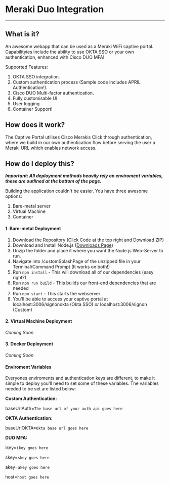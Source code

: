 # Meraki Duo Integration
---
## What is it?
An awesome webapp that can be used as a Meraki WiFi captive portal. Capabilityies include the ability to use OKTA SSO or your own authentication, enhanced with Cisco DUO MFA!

Supported Features:

1. OKTA SSO integration.
2. Custom authentication process (Sample code includes APRIL Authentication!).
3. Cisco DUO Multi-factor authentication.
4. Fully customisable UI 
5. User logging
6. Container Support!


## How does it work?
The Captive Portal utilises Cisco Merakis Click through authentication, where we build in our own authentication flow before serving the user a Meraki URL which enables network access. 

## How do I deploy this?
***Important: All deployment methods heavily rely on enviroment variables, these are outlined at the bottom of the page.***

Building the application couldn't be easier. You have three awesome options:

1. Bare-metal server
2. Virtual Machine
3. Container 

#### 1. Bare-metal Deployment

1. Download the Repository (Click Code at the top right and Download ZIP)
2. Download and Install Node.js ([Downloads Page](https://nodejs.org/en/))
3. Unzip the folder and place it where you want the Node.js Web-Server to run. 
4. Navigate into /customSplashPage of the unzipped file in your Terminal/Command Prompt (It works on both!)
5. Run `npm install` - This will download all of our dependencies (easy right?)
6. Run `npm run build` - This builds our front-end dependencies that are needed
7. Run `npm start` - This starts the webserver 
8. You'll be able to access your captive portal at localhost:3006/signonokta (Okta SSO) *or* localhost:3006/signon (Custom)

#### 2. Virtual Machine Deployment
*Coming Soon*

#### 3. Docker Deployment
*Coming Soon*

#### Enviroment Variables
Everyones enviroments and authentication keys are different, to make it simple to deploy you'll need to set some of these variables. The variables needed to be set are listed below: 

**Custom Authentication:**

baseUrlAuth=`The base url of your auth api goes here`

**OKTA Authentication:**

baseUrlOKTA=`Okta base url goes here`

**DUO MFA:**

ikey=`ikey goes here`

skey=`skey goes here`

akey=`akey goes here`

host=`host goes here`





